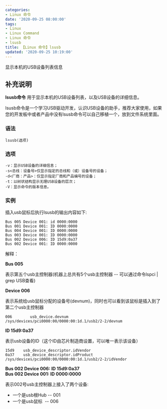 ```yaml
---
categories:
- Linux 命令
date: '2020-09-25 08:00:00'
tags:
- Linux
- Linux Command
- Linux 命令
- lsusb
title: 【Linux 命令】lsusb
updated: '2020-09-25 10:19:00'
---
```


显示本机的USB设备列表信息

## 补充说明

**lsusb命令** 用于显示本机的USB设备列表，以及USB设备的详细信息。

lsusb命令是一个学习USB驱动开发，认识USB设备的助手，推荐大家使用，如果您的开发板中或者产品中没有lsusb命令可以自己移植一个，放到文件系统里面。

###  语法

```shell
lsusb(选项)
```

###  选项

```shell
-v：显示USB设备的详细信息；
-s<总线：设备号>仅显示指定的总线和（或）设备号的设备；
-d<厂商：产品>：仅显示指定厂商和产品编号的设备；
-t：以树状结构显示无理USB设备的层次；
-V：显示命令的版本信息。
```

###  实例

插入usb鼠标后执行lsusb的输出内容如下:

```shell
Bus 005 Device 001: id 0000:0000 
Bus 001 Device 001: ID 0000:0000 
Bus 004 Device 001: ID 0000:0000 
Bus 003 Device 001: ID 0000:0000 
Bus 002 Device 006: ID 15d9:0a37 
Bus 002 Device 001: ID 0000:0000 
```

解释：

 **Bus 005** 

表示第五个usb主控制器(机器上总共有5个usb主控制器 -- 可以通过命令lspci | grep USB查看)

 **Device 006** 

表示系统给usb鼠标分配的设备号(devnum)，同时也可以看到该鼠标是插入到了第二个usb主控制器

```shell
006        usb_device.devnum
/sys/devices/pci0000:00/0000:00:1d.1/usb2/2-2/devnum
```

 **ID 15d9:0a37** 

表示usb设备的ID（这个ID由芯片制造商设置，可以唯一表示该设备）

```shell
15d9    usb_device_descriptor.idVendor
0a37    usb_device_descriptor.idProduct
/sys/devices/pci0000:00/0000:00:1d.1/usb2/2-2/idVendor
```

**Bus 002 Device 006: ID 15d9:0a37  
Bus 002 Device 001: ID 0000:0000**

表示002号usb主控制器上接入了两个设备:

* 一个是usb根Hub -- 001 
* 一个是usb鼠标  -- 006


<!-- Linux命令行搜索引擎：https://jaywcjlove.github.io/linux-command/ -->